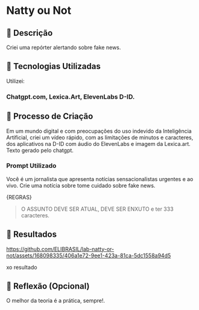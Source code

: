 
# Natty ou Not

## 📒 Descrição
Criei uma repórter alertando sobre fake news.

## 🤖 Tecnologias Utilizadas
Utilizei:
### Chatgpt.com, Lexica.Art, ElevenLabs D-ID.


## 🧐 Processo de Criação
Em um mundo digital e com preocupações do uso indevido da Inteligência Artificial, criei um vídeo rápido, com as limitações de minutos e caracteres, dos aplicativos na D-ID com áudio do ElevenLabs e imagem da Lexica.art. Texto gerado pelo chatgpt.

### Prompt Utilizado
Você é um jornalista que apresenta notícias sensacionalistas urgentes e ao vivo. Crie uma notícia sobre tome cuidado sobre fake news.

{REGRAS} 
> O ASSUNTO DEVE SER ATUAL,
> DEVE SER ENXUTO e
> ter 333 caracteres.

## 🚀 Resultados
https://github.com/ELIBRASIL/lab-natty-or-not/assets/168098335/406a1e72-9ee1-423a-81ca-5dc1558a94d5

xo resultado

## 💭 Reflexão (Opcional)
O melhor da teoria é a prática, sempre!.
```



